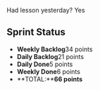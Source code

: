 Had lesson yesterday? Yes

## Sprint Status
-   **Weekly Backlog**34 points
-   **Daily Backlog**21 points
-   **Daily Done**5 points
-   **Weekly Done**6 points
-   **TOTAL:****66 points**